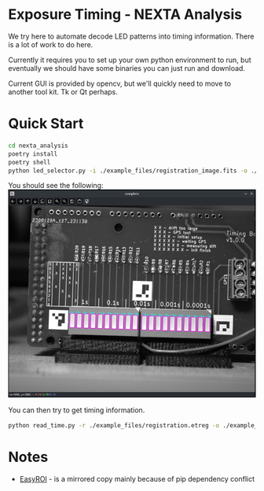 # Exposure Timing - NEXTA Analysis

We try here to automate decode LED patterns into timing information. There is a lot of work to do here.

Currently it requires you to set up your own python environment to run, but eventually we should have some binaries you can just run and download.

Current GUI is provided by opencv, but we'll quickly need to move to another tool kit. Tk or Qt perhaps.

# Quick Start

```bash
cd nexta_analysis
poetry install
poetry shell
python led_selector.py -i ./example_files/registration_image.fits -o ./example_files/registration.etreg
```

You should see the following:
![Succesful Registration](getting_started1.jpg)

You can then try to get timing information.

```bash
python read_time.py -r ./example_files/registration.etreg -o ./example_files/aLight_010.ettime -i ./example_files/aLight_010.fits
```


# Notes

 * [EasyROI](https://github.com/saharshleo/easyROI) - is a mirrored copy mainly because of pip dependency conflict
